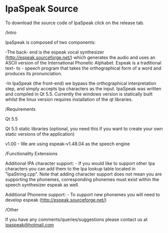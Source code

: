 # IpaSpeak Source
To download the source code of IpaSpeak click on the release tab.

/Intro

IpaSpeak is composed of two components: 

-The back- end is the espeak vocal synthesizer (http://espeak.sourceforge.net/) which generates the audio and uses an ASCII version of the International Phonetic Alphabet. Espeak is a traditional text- to - speech program that takes the orthographical form of a word and produces its pronunciation. 

-In IpaSpeak (the front-end) we bypass the orthographical interpretation step, and simply accepts Ipa characters as the input. IpaSpeak was written and compiled in Qt 5.5. Currently the windows version is statically built whilst the linux version requires installation of the qt libraries.

/Requirements

Qt 5.5

Qt 5.5 static libraries (optional, you need this if you want to create your own static versions of the application)

v1.00 - We are using espeak-v1.48.04 as the speech engine

/Functionality Extensions

Additional IPA character support: - If you would like to support other Ipa characters you can add them to the Ipa lookup table located in "IpaString.cpp". Note that adding character support does not mean you are supporting the phonemes, corresponding phonemes must exist within the speech synthesizer espeak as well.

Additional Phoneme support: - To support new phonemes you will need to develop espeak (http://espeak.sourceforge.net/)

/Other

If you have any comments/queries/suggestions please contact us at ipaspeak@hotmail.com
